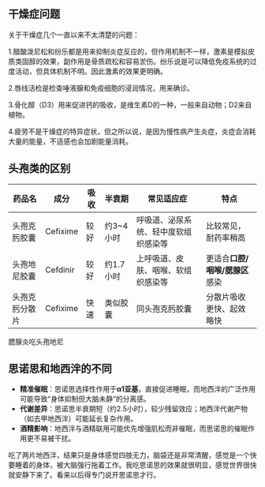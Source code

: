 ## 干燥症问题

关于干燥症几个一直以来不太清楚的问题：

1.醋酸泼尼松和纷乐都是用来抑制炎症反应的，但作用机制不一样，激素是模拟皮质类固醇的效果，副作用是骨质疏松和容易淤伤。纷乐说是可以降低免疫系统的过度活动，但具体机制不明。因此激素的效果更明确。

2.唇线活检是检查唾液腺和免疫细胞的浸润情况，用来确诊。

3.骨化醇（D3）用来促进钙的吸收，是维生素D的一种，一般来自动物；D2来自植物。

4.疲劳不是干燥症的特异症状，但之所以说，是因为慢性病产生炎症，炎症会消耗大量的能量，不适感也会加剧能量消耗。





## 头孢类的区别

| 药品名         | 成分     | 吸收 | 半衰期    | 常见适应症                           | 特点                           |
| -------------- | -------- | ---- | --------- | ------------------------------------ | ------------------------------ |
| 头孢克肟胶囊   | Cefixime | 较好 | 约3~4小时 | 呼吸道、泌尿系统、轻中度软组织感染等 | 比较常见，耐药率稍高           |
| 头孢地尼胶囊   | Cefdinir | 较好 | 约1.7小时 | 上呼吸道、皮肤、咽喉、软组织感染等   | 更适合**口腔/咽喉/腮腺区**感染 |
| 头孢克肟分散片 | Cefixime | 快速 | 类似胶囊  | 同头孢克肟胶囊                       | 分散片吸收更快、起效略快       |

腮腺炎吃头孢地尼



## 思诺思和地西泮的不同

- **精准催眠**：思诺思选择性作用于**α1亚基**，直接促进睡眠，而地西泮的广泛作用可能导致“身体抑制但大脑未静”的分离感。
- **代谢差异**：思诺思半衰期短（约2.5小时），较少残留效应；地西泮代谢产物（如去甲地西泮）可能延长复杂作用。
- **酒精影响**：地西泮与酒精联用可能优先增强肌松而非催眠，而思诺思的催眠作用更不易被干扰。

吃了两片地西泮，结果只是身体感觉四肢无力，脑袋还是非常清醒，感觉是一个快要睡着的身体，被大脑强行拖着工作。我吃思诺思的效果就很明显，感觉世界很快就安静下来了。看来以后得专门说开思诺思才行。